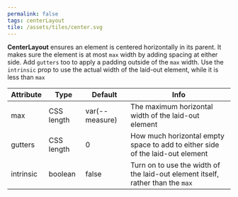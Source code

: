 ```yaml
---
permalink: false
tags: centerLayout
tile: /assets/tiles/center.svg
---
```


**CenterLayout** ensures an element is centered horizontally in its parent.
It makes sure the element is at most `max` width by adding spacing at either side.
Add `gutters` too to apply a padding outside of the `max` width.
Use the `intrinsic` prop to use the actual width of the laid-out element,
while it is less than `max`

| Attribute | Type       | Default        | Info                                                                           |
| --------- | ---------- | -------------- | ------------------------------------------------------------------------------ |
| max       | CSS length | var(--measure) | The maximum horizontal width of the laid-out element                           |
| gutters   | CSS length | 0              | How much horizontal empty space to add to either side of the laid-out element  |
| intrinsic | boolean    | false          | Turn on to use the width of the laid-out element itself, rather than the `max` |
